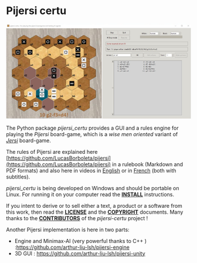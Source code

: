 # Pijersi certu

![](./docs/pijersi-screenshot-easy-mode-ter.png)

The Python package *pijersi_certu* provides a GUI and a rules engine for playing the *Pijersi* board-game, which is a *wise men oriented* variant of [*Jersi*](https://github.com/LucasBorboleta/jersi) board-game. 

The rules of Pijersi are explained here [https://github.com/LucasBorboleta/pijersi](https://github.com/LucasBorboleta/pijersi) in a rulebook (Markdown and PDF formats) and also here in videos in  [English](https://youtu.be/w2c6-h2DAus) or in  [French](https://youtu.be/w41zrhBB5t8) (both with subtitles).

*pijersi_certu* is being developed on Windows and should be portable on Linux. For running it on your computer read the [**INSTALL**](./docs/INSTALL.md) instructions.

If you intent to derive or to sell either a text, a product or a software from this work, then read the [**LICENSE**](./docs/LICENSE.txt) and the  [**COPYRIGHT**](./docs/COPYRIGHT.md)  documents. Many thanks to the [**CONTRIBUTORS**](./docs/CONTRIBUTORS.md) of the *pijersi-certu* project !

Another Pijersi implementation is here in two parts:

- Engine and Minimax-AI (very powerful thanks to C++ ) :https://github.com/arthur-liu-lsh/pijersi-engine
- 3D GUI : https://github.com/arthur-liu-lsh/pijersi-unity
